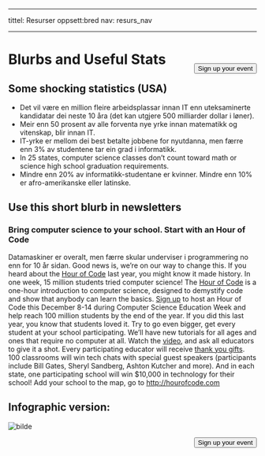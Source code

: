 * * *

tittel: Resurser oppsett:bred nav: resurs_nav

* * *

[<button style="float: right; margin-top: 50px">Sign up your event</button>](/#join)

# Blurbs and Useful Stats

## Some shocking statistics (USA)

  * Det vil være en million fleire arbeidsplassar innan IT enn uteksaminerte kandidatar dei neste 10 åra (det kan utgjere 500 milliarder dollar i løner).
  * Meir enn 50 prosent av alle forventa nye yrke innan matematikk og vitenskap, blir innan IT. 
  * IT-yrke er mellom dei best betalte jobbene for nyutdanna, men færre enn 3% av studentene tar ein grad i informatikk.
  * In 25 states, computer science classes don’t count toward math or science high school graduation requirements. 
  * Mindre enn 20% av informatikk-studentane er kvinner. Mindre enn 10% er afro-amerikanske eller latinske.

## Use this short blurb in newsletters

### Bring computer science to your school. Start with an Hour of Code

Datamaskiner er overalt, men færre skular underviser i programmering no enn for 10 år sidan. Good news is, we’re on our way to change this. If you heard about the [Hour of Code](<%= hoc_uri('/') %>) last year, you might know it made history. In one week, 15 million students tried computer science! The [Hour of Code](<%= hoc_uri('/') %>) is a one-hour introduction to computer science, designed to demystify code and show that anybody can learn the basics. [Sign up](<%= hoc_uri('/') %>) to host an Hour of Code this December 8-14 during Computer Science Education Week and help reach 100 million students by the end of the year. If you did this last year, you know that students loved it. Try to go even bigger, get every student at your school participating. We’ll have new tutorials for all ages and ones that require no computer at all. Watch the [video](<%= hoc_uri('/') %>), and ask all educators to give it a shot. Every participating educator will receive [thank you gifts](<%= hoc_uri('/us/prizes') %>). 100 classrooms will win tech chats with special guest speakers (participants include Bill Gates, Sheryl Sandberg, Ashton Kutcher and more). And in each state, one participating school will win $10,000 in technology for their school! Add your school to the map, go to <http://hourofcode.com>

## Infographic version:

![bilde](http://code.org/images/fit-8000/Code.org_infographic.png)

<a style="display: block" href="/#join"><button style="float: right;">Sign up your event</button></a>